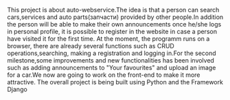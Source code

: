 This project is about auto-webservice.The idea is that a person can search cars,services and auto parts(запчасти) provided by other people.In addition the person will be able to make their own announcements once he/she logs in personal profile, it is possible to register in the website in case a person have visited it for the first time. At the moment, the programm runs on a browser, there are already several functions such as CRUD operations,searching, making a registration and logging in.For the second milestone,some improvements and new functionalities has been involved such as adding announcements to "Your favourites" and upload an image for a car.We now are going to work on the front-end to make it more attractive.
The overall project is being built using Python and the Framework Django
